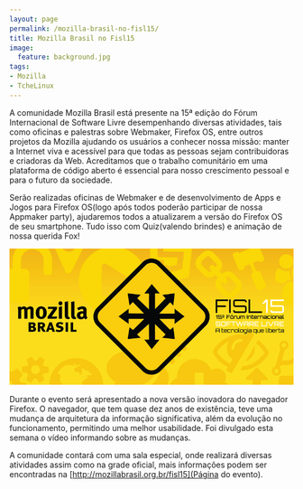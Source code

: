 ```yaml
---
layout: page
permalink: /mozilla-brasil-no-fisl15/
title: Mozilla Brasil no Fisl15
image:
  feature: background.jpg
tags:
- Mozilla
- TcheLinux
---
```


A comunidade Mozilla Brasil está presente na 15ª edição do Fórum Internacional de Software Livre desempenhando diversas atividades, tais como oficinas e palestras sobre Webmaker, Firefox OS, entre outros projetos da Mozilla ajudando os usuários a conhecer nossa missão: manter a Internet viva e acessível para que todas as pessoas sejam contribuidoras e criadoras da Web. Acreditamos que o trabalho comunitário em uma plataforma de código aberto é essencial para nosso crescimento pessoal e para o futuro da sociedade.

Serão realizadas oficinas de Webmaker e de desenvolvimento de Apps e Jogos para Firefox OS(logo após todos poderão participar de nossa Appmaker party), ajudaremos todos a atualizarem a versão do Firefox OS de seu smartphone. Tudo isso com Quiz(valendo brindes) e animação de nossa querida Fox!

![Mozilla no FISL15](/images/posts/mozilla-brasil-no-fisl15/mozillafisl15.png)

Durante o evento será apresentado a nova versão inovadora do navegador Firefox. O navegador, que tem quase dez anos de existência, teve uma mudança de arquitetura da informação significativa, além da evolução no funcionamento, permitindo uma melhor usabilidade. Foi divulgado esta semana o vídeo informando sobre as mudanças.

A comunidade contará com uma sala especial, onde realizará diversas atividades assim como na grade oficial, mais informações podem ser encontradas na [http://mozillabrasil.org.br/fisl15](Página do evento).
